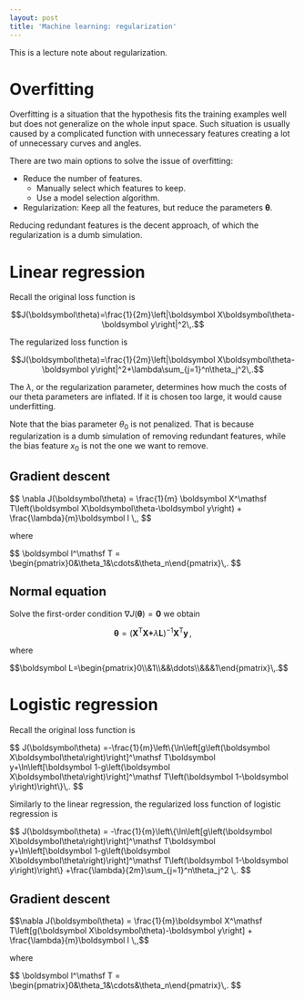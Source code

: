 ```yaml
---
layout: post
title: 'Machine learning: regularization'
---
```


This is a lecture note about regularization.

# Overfitting

Overfitting is a situation that the hypothesis fits the training examples well but does not generalize on the whole input space. Such situation is usually caused by a complicated function with unnecessary features creating a lot of unnecessary curves and angles.

There are two main options to solve the issue of overfitting:

- Reduce the number of features.
  - Manually select which features to keep.
  - Use a model selection algorithm.
- Regularization: Keep all the features, but reduce the parameters $\boldsymbol\theta$.

Reducing redundant features is the decent approach, of which the regularization is a dumb simulation.

# Linear regression

Recall the original loss function is

$$J(\boldsymbol\theta)=\frac{1}{2m}\left|\boldsymbol X\boldsymbol\theta-\boldsymbol y\right|^2\,.$$

The regularized loss function is

$$J(\boldsymbol\theta)=\frac{1}{2m}\left|\boldsymbol X\boldsymbol\theta-\boldsymbol y\right|^2+\lambda\sum_{j=1}^n\theta_j^2\,.$$

The $\lambda$, or the regularization parameter, determines how much the costs of our theta parameters are inflated. If it is chosen too large, it would cause underfitting.

Note that the bias parameter $\theta_0$ is not penalized. That is because regularization is a dumb simulation of removing redundant features, while the bias feature $x_0$ is not the one we want to remove.

## Gradient descent

<div>
$$
\nabla J(\boldsymbol\theta)
=
\frac{1}{m}
\boldsymbol X^\mathsf T\left(\boldsymbol X\boldsymbol\theta-\boldsymbol y\right)
+
\frac{\lambda}{m}\boldsymbol l
\,,
$$
</div>

where

<div>
$$
\boldsymbol l^\mathsf T
=
\begin{pmatrix}0&\theta_1&\cdots&\theta_n\end{pmatrix}\,.
$$
</div>

## Normal equation

Solve the first-order condition $\nabla J(\boldsymbol\theta)=\boldsymbol0$ we obtain

$$\boldsymbol\theta=\left(\boldsymbol{X^\mathsf TX+}\lambda\boldsymbol L\right)^{-1}\boldsymbol{X^\mathsf Ty}\,,$$

where

<div>
$$\boldsymbol L=\begin{pmatrix}0\\&1\\&&\ddots\\&&&1\end{pmatrix}\,.$$
</div>

# Logistic regression

Recall the original loss function is

<div>
$$
J(\boldsymbol\theta)
=-\frac{1}{m}\left\{\ln\left[g\left(\boldsymbol X\boldsymbol\theta\right)\right]^\mathsf T\boldsymbol y+\ln\left[\boldsymbol 1-g\left(\boldsymbol X\boldsymbol\theta\right)\right]^\mathsf T\left(\boldsymbol 1-\boldsymbol y\right)\right\}\,.
$$
</div>

Similarly to the linear regression, the regularized loss function of logistic regression is

<div>
$$
J(\boldsymbol\theta)
=
-\frac{1}{m}\left\{\ln\left[g\left(\boldsymbol X\boldsymbol\theta\right)\right]^\mathsf T\boldsymbol y+\ln\left[\boldsymbol 1-g\left(\boldsymbol X\boldsymbol\theta\right)\right]^\mathsf T\left(\boldsymbol 1-\boldsymbol y\right)\right\}
+\frac{\lambda}{2m}\sum_{j=1}^n\theta_j^2
\,.
$$
</div>

## Gradient descent

<div>
$$\nabla J(\boldsymbol\theta)
=
\frac{1}{m}\boldsymbol X^\mathsf T\left[g(\boldsymbol X\boldsymbol\theta)-\boldsymbol y\right]
+
\frac{\lambda}{m}\boldsymbol l
\,,$$
</div>

where

<div>
$$
\boldsymbol l^\mathsf T
=
\begin{pmatrix}0&\theta_1&\cdots&\theta_n\end{pmatrix}\,.
$$
</div>
